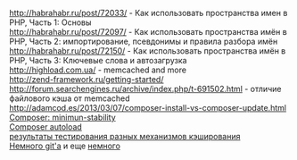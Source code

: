 http://habrahabr.ru/post/72033/ - Как использовать пространства имен в PHP, Часть 1: Основы<br/>
http://habrahabr.ru/post/72097/ - Как использовать пространства имён в PHP, Часть 2: импортирование, псевдонимы и правила разбора имён<br/>
http://habrahabr.ru/post/72150/ - Как использовать пространства имён в PHP, Часть 3: Ключевые слова и автозагрузка<br/>
http://highload.com.ua/ - memcached and more<br/>
http://zend-framework.ru/getting-started/ <br/>
http://forum.searchengines.ru/archive/index.php/t-691502.html - отличие файлового кэша от memcached <br/>
http://adamcod.es/2013/03/07/composer-install-vs-composer-update.html <br/>
<a href="http://rodush.com/2012/07/composer-minimum-stability-%D0%BF%D0%BE-%D1%83%D0%BC%D0%BE%D0%BB%D1%87%D0%B0%D0%BD%D0%B8%D1%8E-%D1%81%D1%87%D0%B8%D1%82%D0%B0%D0%B5%D1%82%D1%81%D1%8F-stable/">Composer: minimun-stability</a><br/>
<a href="http://4devs.io/a/autoload-composer">Composer autoload</a><br/>
<a href="http://www.balancer.ru/tech/forum/2011/05/t82115--testy-proizvoditelnost-raznykh-mekhanizmov-keshirovaniya-v-p.7369.html">результаты тестирования разных механизмов кэширования</a><br/>
<a href="http://evtuhovich.ru/blog/2009/04/03/git-reset/">Немного git'а</a> и еще <a href="http://sethrobertson.github.io/GitFixUm/fixup.html">немного</a>
